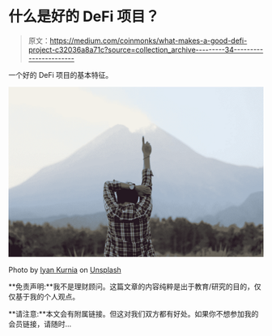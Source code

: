 # 什么是好的 DeFi 项目？

> 原文：<https://medium.com/coinmonks/what-makes-a-good-defi-project-c32036a8a71c?source=collection_archive---------34----------------------->

一个好的 DeFi 项目的基本特征。

![](img/ae149c99687f57562fe31aa6afdab3a9.png)

Photo by [Iyan Kurnia](https://unsplash.com/@iyankurnia?utm_source=medium&utm_medium=referral) on [Unsplash](https://unsplash.com?utm_source=medium&utm_medium=referral)

**免责声明:**我不是理财顾问。这篇文章的内容纯粹是出于教育/研究的目的，仅仅基于我的个人观点。

**请注意:**本文会有附属链接。但这对我们双方都有好处。如果你不想参加我的会员链接，请随时…